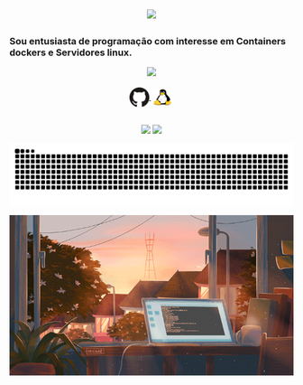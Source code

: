 <div>
  
<h1 align="center">
    <img src="https://readme-typing-svg.herokuapp.com/?font=Righteous&size=35&center=true&vCenter=true&width=500&height=70&duration=4000&lines=Olá!;+Sou+Marcos+Vinicius+S.Dias+!;" />
</h1>
<h3>Sou entusiasta de programação com interesse em Containers dockers e Servidores linux. </h3>
  

</div>

<div align="center">
  <a href="https://github.com/MViniDias">
    <img height="150em" src="https://github-readme-stats.vercel.app/api?username=mvinidias&count_private=true&include_all_commits=true&show_icons=true&theme=dracula&hide_border=false&show_owner=true"/>
   
</div>

<div align="center" valign="top"><br>

  <img align="center" alt="github" height="35" width="35" src="/assets/GitHub.png">
  <img align="center" alt="linux" height="30" width="40" src="https://raw.githubusercontent.com/devicons/devicon/master/icons/linux/linux-original.svg">
</div><br>

<div align="center">

  <a href="https://www.instagram.com/m.vini.dias/" target="_blank"><img src="https://img.shields.io/badge/-Instagram-%23E4405F?style=for-the-badge&logo=instagram&logoColor=white" target="_blank"></a>
  <a href="mailto:eng.mvsd@gmail.com"><img src="https://img.shields.io/badge/-Gmail-%23333?style=for-the-badge&logo=gmail&logoColor=white" target="_blank"></a>
</div>

<div align="center">
 <p align="center"> 

  ![Snake animation](https://github.com/MViniDias/MViniDias/blob/main/assets/github-contribution-grid-snake-dark.svg)
 </p>

 </p>
</h1>
<p align="center">
  <img alt="All rights reserved to Pixel Jeff (https://www.behance.net/pixeljeff)" src="https://github.com/MViniDias/MViniDias/blob/main/assets/plano%20de%20fundo.gif" />
